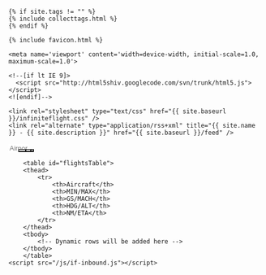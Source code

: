 <head>
    <title>Infinite Flight Inbound Search</title>
     
    {% if site.tags != "" %}
    {% include collecttags.html %}
    {% endif %}
    
    {% include favicon.html %}
    
    <meta name='viewport' content='width=device-width, initial-scale=1.0, maximum-scale=1.0'>

    <!--[if lt IE 9]>
      <script src="http://html5shiv.googlecode.com/svn/trunk/html5.js"></script>
    <![endif]-->

    <link rel="stylesheet" type="text/css" href="{{ site.baseurl }}/infiniteflight.css" />
    <link rel="alternate" type="application/rss+xml" title="{{ site.name }} - {{ site.description }}" href="{{ site.baseurl }}/feed" />
  </head>

  <body>
    <div class="container">
        <div class="nav-container">
    <div class="nav-left">
        <input 
            type="text" 
            id="icao" 
            name="icao" 
            placeholder="Airport" 
            style="width: 40px; border: none; margin-right: -10px;"
        />
                <button style="background-color: #ffffff; color: #828282;">
                    <i class="fa-solid fa-magnifying-glass" aria-hidden="true"></i>
                </button>
                <button style="background-color: #ffffff; color: #828282; margin-left: -25px;">
                    <i class="fa-solid fa-plus" aria-hidden="true"></i>
                </button>
                <button style="background-color: #ffffff; color: #828282; margin-left: -20px;">
                    <i class="fa-solid fa-sliders" aria-hidden="true"></i>
                </button>
                <button style="background-color: #ffffff; color: #828282; margin-left: -30px;">
                    <i class="fa-solid fa-arrows-rotate" aria-hidden="true"></i>
                </button>
            </div>
            <div class="nav-right" style="font-size: 12px; display: none;">
                NZAA 125   YSSY 41   KLAX 37<br>
                LSZH 37   EGLL 27   KLAS 35
            </div>
        </div>
        
        <table id="flightsTable">
        <thead>
            <tr>
                <th>Aircraft</th>
                <th>MIN/MAX</th>
                <th>GS/MACH</th>
                <th>HDG/ALT</th>
                <th>NM/ETA</th>
            </tr>
        </thead>
        <tbody>
            <!-- Dynamic rows will be added here -->
        </tbody>
        </table>
    <script src="/js/if-inbound.js"></script>
</body> 